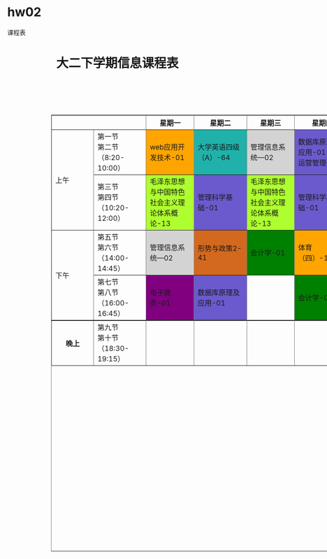 # hw02
课程表

<html>
<head>
<meta charset="utf-8">
<style type="text/css">
table{
        width:1000px;
        height:1000px;
        margin:100px;
    }
td{
  text-align: left;
  width:125px;
  height:100px;
  }
    
th
  {
  background-color:lightblue;
  color:black;
  width:125px;
  height:100px;
  }
  td:hover {
            position: relative;
            top: 4px;
            left: 5px
            color:red;
        }

        .cell {
            height: 4em;
            width: 3em;
        }
</style>
<meta name="viewport" content="width=device-width, initial-scale=1">
<link rel="stylesheet" type="text/css" media="screen" href="main.css">
<script src="main.js"></script>
</head>

<body>
    
<h1 align="center">大二下学期信息课程表</h1>
<table align="center"  border="1px" >
<tr align="center">
    
<th colspan="2"></th>
<th>星期一</th>
<th>星期二</th>
<th>星期三</th>
<th>星期四</th>
<th>星期五</th>
<th>星期六</th>
<th>星期日</th>
</tr>
<tr>
<td rowspan="2">上午</td>
<td>第一节</br>第二节</br>（8:20-10:00）</td>
<td onmousedown="mDown1(this)" onmouseup="mOut1(this)" style="background-color:orange">web应用开发技术-01</td>
<script>
                
  function mDown1(obj) 
 {
      obj.innerHTML = "教室：西区第一公共教学楼C411 </br>老师：吕成功</br>周数：1-15周"
  }
 function mOut1(obj) {
      obj.innerHTML = "web应用开发技术_01"
  }
</script>
<td onmousedown="mDown2(this)" onmouseup="mOut2(this)" style="background-color:lightseagreen">大学英语四级（A）-64</td>
<script>
  function mDown2(obj) {

      obj.innerHTML = "教室：西区第一公共教学楼C221</br>老师：张蔚</br>周数：1-17周"
  }

  function mOut2(obj) {

      obj.innerHTML = "大学英语四级（A）_64"
  }
</script>
<td onmousedown="mDown3(this)" onmouseup="mOut3(this)" style="background-color:lightgrey">管理信息系统—02</td>
<script>
  function mDown3(obj) {

      obj.innerHTML = "教室：西区第一公共教学楼C105<br>老师：刘烨</br>周数：1-15周"
  }

  function mOut3(obj) {

      obj.innerHTML = "管理信息系统_02"
  }
</script>
<td onmousedown="mDown4(this)" onmouseup="mOut4(this)" style="background-color:slateblue">数据库原理及应用-01</br> 运营管理—02</td>
<script>
  function mDown4(obj) {

      obj.innerHTML = "教室：西区第一公共教学楼B405<br>老师：吴君 周数：2-14双周</br>教室:西区第一公共教学楼B405</br>老师：刘亮 周数：1-15单周"
  }

  function mOut4(obj) {

      obj.innerHTML = "数据库原理及应用_01<br>运营管理_02"
  }
</script>
<td onmousedown="mDown5(this)" onmouseup="mOut5(this)"style="background-color:lightseagreen">大学英语四级（A）-64 </td>
<script>
  function mDown5(obj) {

      obj.innerHTML = "教室：人文学院219</br>周数：1-17</br>教室:西区第一公共教学楼:C219</br>周数：2-16双周</br>任课教师：张蔚"
  }

  function mOut5(obj) {

      obj.innerHTML = "大学英语四级（A）_64"
  }
</script>
<td> </td>
<td> </td>
</tr>

<tr>
<td>第三节</br>第四节</br>（10:20-12:00）</td>
<td onmousedown="mDown6(this)" onmouseup="mOut6(this)" style="background-color:greenyellow">毛泽东思想与中国特色社会主义理论体系概论-13</td>
<script>
    function mDown6(obj) {

        obj.innerHTML = "教室:西区第一公共教学楼A120 </br>老师：顾洪英</br>周数：1-16周"
    }

    function mOut6(obj) {

        obj.innerHTML = "毛泽东思想与中国特色社会主义理论体系概论_13"
    }
</script>
<td onmousedown="mDown7(this)" onmouseup="mOut7(this)"style="background-color:slateblue">管理科学基础-01</td>
<script>
    function mDown7(obj) {

        obj.innerHTML = "教室：西区第一公共教学楼C411</br>老师：赵方方</br>周数：3-17周"
    }

    function mOut7(obj) {

        obj.innerHTML = "管理科学基础_01"
    }
</script>
<td onmousedown="mDown6(this)" onmouseup="mOut6(this)" style="background-color:greenyellow">毛泽东思想与中国特色社会主义理论体系概论-13</td>
<script>
    function mDown6(obj) {

        obj.innerHTML = "教室:西区第一公共教学楼A120 </br>老师：顾洪英</br>周数：1-16周"
    }

    function mOut6(obj) {

        obj.innerHTML = "毛泽东思想与中国特色社会主义理论体系概论_13"
    }
</script>
<td onmousedown="mDown7(this)" onmouseup="mOut7(this)"style="background-color:slateblue">管理科学基础-01</td>
<script>
    function mDown7(obj) {

        obj.innerHTML = "教室：西区第一公共教学楼C411</br>老师：赵方方</br>周数：3-17周"
    }

    function mOut7(obj) {

        obj.innerHTML = "管理科学基础_01"
    }
</script>
<td onmousedown="mDown8(this)" onmouseup="mOut8(this)"style="background-color:crimson">运营管理—02</td>
<script>
    function mDown8(obj) {

        obj.innerHTML = " 教室：西区第一公共教学楼B405</br>老师：刘亮</br>周数：1-15周"
    }

    function mOut8(obj) {

        obj.innerHTML = "运营管理_02"
    }
</script>
<td></td>
<td></td>
</tr>
<tr>
<td rowspan="2">下午</td>

<td>第五节</br>第六节</br>（14:00-14:45）</td>
<td onmousedown="mDown3(this)" onmouseup="mOut3(this)" style="background-color:lightgrey">管理信息系统—02</td>
<script>
  function mDown3(obj) {

      obj.innerHTML = "教室：西区第一公共教学楼C105<br>老师：刘烨</br>周数：1-15周"
  }

  function mOut3(obj) {

      obj.innerHTML = "管理信息系统_02"
  }
</script>
<td onmousedown="mDown9(this)" onmouseup="mOut9(this)" style="background-color:chocolate">形势与政策2-41</td>
<script>
    function mDown9(obj) {

        obj.innerHTML = "教室：西区第一公共教学楼C123</br>老师：李坤</br>周数：5-7周"
    }

    function mOut9(obj) {

        obj.innerHTML = "形势与政策2_41"
    }
</script>
<td onmousedown="mDown10(this)" onmouseup="mOut10(this)" style="background-color:green">会计学-01</td>
<script>
    function mDown10(obj) {

        obj.innerHTML = "教室：西区第一公共教学楼B101</br>老师：刘晓晖</br>周数：1-17单周 "
    }

    function mOut10(obj) {

        obj.innerHTML = "会计学_01"
    }
</script>
<td onmousedown="mDown11(this)" onmouseup="mOut11(this)"style="background-color:orange">体育（四）-132</td>
<script>
    function mDown11(obj) {

        obj.innerHTML = "教室:健身馆2-17周</br>老师：田建生</br>周数：1-18周 "
    }

    function mOut11(obj) {

        obj.innerHTML = "乒乓球课"
    }
</script>
<td onmousedown="mDown6(this)" onmouseup="mOut6(this)" style="background-color:greenyellow">毛泽东思想与中国特色社会主义理论体系概论-13</td>
<script>
    function mDown6(obj) {

        obj.innerHTML = "教室:西区第一公共教学楼A120 </br>老师：顾洪英</br>周数：1-16周"
    }

    function mOut6(obj) {

        obj.innerHTML = "毛泽东思想与中国特色社会主义理论体系概论_13"
    }
</script>
<td></td>
<td></td>
</tr>

<tr>
<td>第七节</br>第八节</br>（16:00-16:45）</td>
<td onmousedown="mDown12(this)" onmouseup="mOut13(this)"style="background-color:purple">电子商务-01</td>
<script>
function mDown12(obj) {

    obj.innerHTML = "教室:西区第一公共教学楼B303</br>3-17周</br>老师：张亮"
}

function mOut12(obj) {

    obj.innerHTML = "电子商务_01"
}
</script>
<td onmousedown="mDown13(this)" onmouseup="mOut13(this)"style="background-color:slateblue">数据库原理及应用-01</td>
<script>
    function mDown13(obj) {

        obj.innerHTML = "教室:西区第一公共教学楼B405</br>任课教师：吴君</br>周数：1-15周"
    }

    function mOut13(obj) {

        obj.innerHTML = "数据库原理及应用_01"
    }
</script>
<td></td>
<td onmousedown="mDown10(this)" onmouseup="mOut10(this)" style="background-color:green">会计学-01</td>
<script>
    function mDown10(obj) {

        obj.innerHTML = "教室：西区第一公共教学楼B101</br>老师：刘晓晖</br>周数：1-17单周 "
    }

    function mOut10(obj) {

        obj.innerHTML = "会计学_01"
    }
</script>
<td></td>
<td></td>
<td></td>
</tr>

<tr height="1px">

</tr>

<tr>
<th>晚上</th>  
<td>第九节</br>第十节</br>（18:30-19:15）</td>
<td></td>
<td></td>
<td></td>
<td></td>
<td></td>
<td></td>
<td></td>
</tr>

</table>
</body>
</html>



